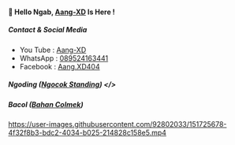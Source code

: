 #### 👋 Hello Ngab, [Aang-XD]() Is Here !

##### Contact & Social Media
- You Tube : [Aang-XD]()
- WhatsApp : [089524163441]()
- Facebook : [Aang.XD404]()

##### Ngoding ([Ngocok Standing]()) </>

##### Bacol ([Bahan Colmek]())


https://user-images.githubusercontent.com/92802033/151725678-4f32f8b3-bdc2-4034-b025-214828c158e5.mp4





<!--
**AngCyber/AngCyber** is a ✨ _special_ ✨ repository because its `README.md` (this file) appears on your GitHub profile.

Here are some ideas to get you started:
